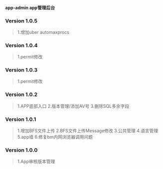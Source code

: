 #### app-admin app管理后台

### Version 1.0.5
> 1.增加uber automaxprocs

### Version 1.0.4

> 1.permit修改

### Version 1.0.3

> 1.permit修改

### Version 1.0.2
> 1.APP底部入口
> 2.版本管理/添加AV号
> 3.删除SQL多余字段

### Version 1.0.1

> 1.增加BFS文件上传
> 2.BFS文件上传Message修改
> 3.公共管理
> 4.语言管理
> 5.app墙
> 6.修复bm内网浏览器调用问题

### Version 1.0.0

> 1.App审核版本管理
